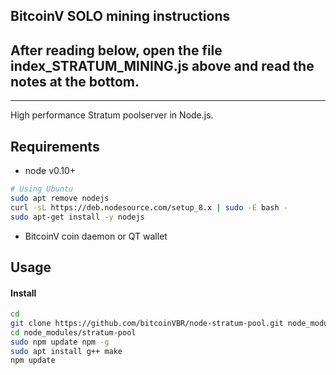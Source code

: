 ## BitcoinV SOLO mining instructions
## After reading below, open the file index_STRATUM_MINING.js above and read the notes at the bottom.

--------

High performance Stratum poolserver in Node.js.


Requirements
------------
* node v0.10+
```bash
# Using Ubuntu
sudo apt remove nodejs
curl -sL https://deb.nodesource.com/setup_8.x | sudo -E bash -
sudo apt-get install -y nodejs
```
* BitcoinV coin daemon or QT wallet


Usage
-------------

#### Install

```bash
cd
git clone https://github.com/bitcoinVBR/node-stratum-pool.git node_modules/stratum-pool
cd node_modules/stratum-pool
sudo npm update npm -g
sudo apt install g++ make
npm update
```

